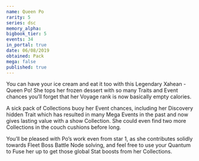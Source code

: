```yaml
---
name: Queen Po
rarity: 5
series: dsc
memory_alpha:
bigbook_tier: 5
events: 34
in_portal: true
date: 06/08/2019
obtained: Pack
mega: false
published: true
---
```


You can have your ice cream and eat it too with this Legendary Xahean - Queen Po! She tops her frozen dessert with so many Traits and Event chances you’ll forget that her Voyage rank is now basically empty calories.

A sick pack of Collections buoy her Event chances, including her Discovery hidden Trait which has resulted in many Mega Events in the past and now gives lasting value with a show Collection. She could even find two more Collections in the couch cushions before long. 

You’ll be pleased with Po’s work even from star 1, as she contributes solidly towards Fleet Boss Battle Node solving, and feel free to use your Quantum to Fuse her up to get those global Stat boosts from her Collections.
